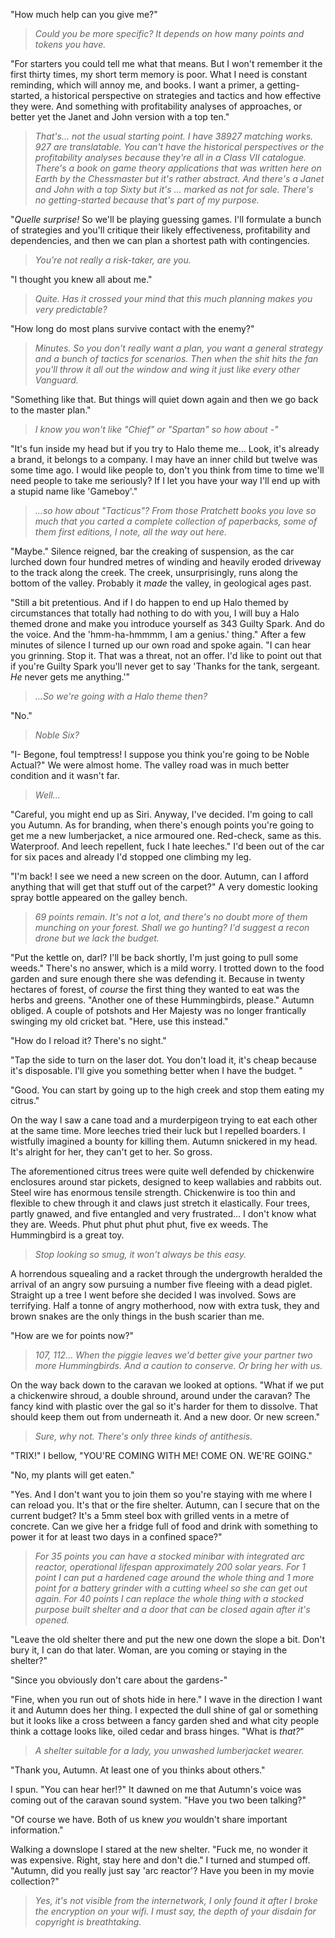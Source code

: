 "How much help can you give me?"

> _Could you be more specific? It depends on how many points and tokens you have._

"For starters you could tell me what that means. But I won't remember it the first thirty times, my short term memory is poor. What I need is constant reminding, which will annoy me, and books. I want a primer, a getting-started, a historical perspective on strategies and tactics and how effective they were. And something with profitability analyses of approaches, or better yet the Janet and John version with a top ten."

> _That's... not the usual starting point. I have 38927 matching works. 927 are translatable. You can't have the historical perspectives or the profitability analyses because they're all in a Class VII catalogue. There's a book on game theory applications that was written here on Earth by the Chessmaster but it's rather abstract. And there's a Janet and John with a top Sixty but it's ... marked as not for sale. There's no getting-started because that's part of my purpose._

"_Quelle surprise!_ So we'll be playing guessing games. I'll formulate a bunch of strategies and you'll critique their likely effectiveness, profitability and dependencies, and then we can plan a shortest path with contingencies. 

> _You're not really a risk-taker, are you._

"I thought you knew all about me."

> _Quite. Has it crossed your mind that this much planning makes you very predictable?_

"How long do most plans survive contact with the enemy?"

> _Minutes. So you don't really want a plan, you want a general strategy and a bunch of tactics for scenarios. Then when the shit hits the fan you'll throw it all out the window and wing it just like every other Vanguard._

"Something like that. But things will quiet down again and then we go back to the master plan."

> _I know you won't like "Chief" or "Spartan" so how about -"_

"It's fun inside my head but if you try to Halo theme me... Look, it's already a brand, it belongs to a company. I may have an inner child but twelve was some time ago. I would like people to, don't you think from time to time we'll need people to take me seriously? If I let you have your way I'll end up with a stupid name like 'Gameboy'."

> _...so how about "Tacticus"? From those Pratchett books you love so much that you carted a complete collection of paperbacks, some of them first editions, I note, all the way out here._

"Maybe." Silence reigned, bar the creaking of suspension, as the car lurched down four hundred metres of winding and heavily eroded driveway to the track along the creek. The creek, unsurprisingly, runs along the bottom of the valley. Probably it _made_ the valley, in geological ages past. 

"Still a bit pretentious. And if I do happen to end up Halo themed by circumstances that totally had nothing to do with you, I will buy a Halo themed drone and make you introduce yourself as 343 Guilty Spark. And do the voice. And the 'hmm-ha-hmmmm, I am a genius.' thing." After a few minutes of silence I turned up our own road and spoke again. "I can hear you grinning. Stop it. That was a threat, not an offer. I'd like to point out that if you're Guilty Spark you'll never get to say 'Thanks for the tank, sergeant. _He_ never gets me anything.'"

> _...So we're going with a Halo theme then?_

"No."

> _Noble Six?_

"I- Begone, foul temptress! I suppose you think you're going to be Noble Actual?" We were almost home. The valley road was in much better condition and it wasn't far.

> _Well..._

"Careful, you might end up as Siri. Anyway, I've decided. I'm going to call you Autumn. As for branding, when there's enough points you're going to get me a new lumberjacket, a nice armoured one. Red-check, same as this. Waterproof. And leech repellent, fuck I hate leeches." I'd been out of the car for six paces and already I'd stopped one climbing my leg.

"I'm back! I see we need a new screen on the door. Autumn, can I afford anything that will get that stuff out of the carpet?" A very domestic looking spray bottle appeared on the galley bench.

> _69 points remain. It's not a lot, and there's no doubt more of them munching on your forest. Shall we go hunting? I'd suggest a recon drone but we lack the budget._ 

"Put the kettle on, darl? I'll be back shortly, I'm just going to pull some weeds." There's no answer, which is a mild worry. I trotted down to the food garden and sure enough there she was defending it. Because in twenty hectares of forest, of _course_ the first thing they wanted to eat was the herbs and greens. "Another one of these Hummingbirds, please." Autumn obliged. A couple of potshots and Her Majesty was no longer frantically swinging my old cricket bat. "Here, use this instead."

"How do I reload it? There's no sight."

"Tap the side to turn on the laser dot. You don't load it, it's cheap because it's disposable. I'll give you something better when I have the budget. "

"Good. You can start by going up to the high creek and stop them eating my citrus."

On the way I saw a cane toad and a murderpigeon trying to eat each other at the same time. More leeches tried their luck but I repelled boarders. I wistfully imagined a bounty for killing them. Autumn snickered in my head. It's alright for her, they can't get to her. So gross.

The aforementioned citrus trees were quite well defended by chickenwire enclosures around star pickets, designed to keep wallabies and rabbits out. Steel wire has enormous tensile strength. Chickenwire is too thin and flexible to chew through it and claws just stretch it elastically. Four trees, partly gnawed, and five entangled and very frustrated... I don't know what they are. Weeds. Phut phut phut phut phut, five ex weeds. The Hummingbird is a great toy.

> _Stop looking so smug, it won't always be this easy._

A horrendous squealing and a racket through the undergrowth heralded the arrival of an angry sow pursuing a number five fleeing with a dead piglet. Straight up a tree I went before she decided I was involved. Sows are terrifying. Half a tonne of angry motherhood, now with extra tusk, they and brown snakes are the only things in the bush scarier than me.

"How are we for points now?"

> _107, 112... When the piggie leaves we'd better give your partner two more Hummingbirds. And a caution to conserve. Or bring her with us._

On the way back down to the caravan we looked at options. "What if we put a chickenwire shroud, a double shround, around under the caravan? The fancy kind with plastic over the gal so it's harder for them to dissolve. That should keep them out from underneath it. And a new door. Or new screen."

> _Sure, why not. There's only three kinds of antithesis._

"TRIX!" I bellow, "YOU'RE COMING WITH ME! COME ON. WE'RE GOING."

"No, my plants will get eaten."

"Yes. And I don't want you to join them so you're staying with me where I can reload you. It's that or the fire shelter. Autumn, can I secure that on the current budget? It's a 5mm steel box with grilled vents in a metre of concrete. Can we give her a fridge full of food and drink with something to power it for at least two days in a confined space?"

> _For 35 points you can have a stocked minibar with integrated arc reactor, operational lifespan approximately 200 solar years. For 1 point I can put a hardened cage around the whole thing and 1 more point for a battery grinder with a cutting wheel so she can get out again. For 40 points I can replace the whole thing with a stocked purpose built shelter and a door that can be closed again after it's opened._

"Leave the old shelter there and put the new one down the slope a bit. Don't bury it, I can do that later. Woman, are you coming or staying in the shelter?"

"Since you obviously don't care about the gardens-"

"Fine, when you run out of shots hide in here." I wave in the direction I want it and Autumn does her thing. I expected the dull shine of gal or something but it looks like a cross between a fancy garden shed and what city people think a cottage looks like, oiled cedar and brass hinges. "What is _that?_"

> _A shelter suitable for a lady, you unwashed lumberjacket wearer._

"Thank you, Autumn. At least one of you thinks about others."

I spun. "You can hear her!?" It dawned on me that Autumn's voice was coming out of the caravan sound system. "Have you two been talking?"

"Of course we have. Both of us knew _you_ wouldn't share important information."

Walking a downslope I stared at the new shelter. "Fuck me, no wonder it was expensive. Right, stay here and don't die." I turned and stumped off. 
"Autumn, did you really just say 'arc reactor'? Have you been in my movie collection?"

> _Yes, it's not visible from the internetwork, I only found it after I broke the encryption on your wifi. I must say, the depth of your disdain for copyright is breathtaking._


